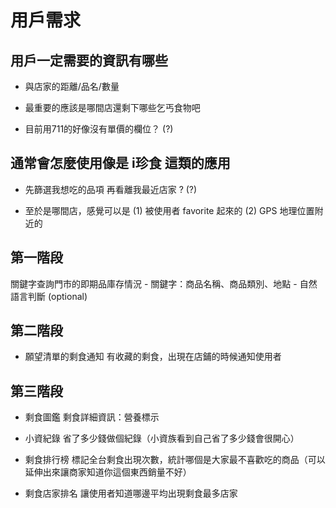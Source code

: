 # 用戶需求

## 用戶一定需要的資訊有哪些

- 與店家的距離/品名/數量

- 最重要的應該是哪間店還剩下哪些乞丐食物吧

- 目前用711的好像沒有單價的欄位？ (?)


## 通常會怎麼使用像是 i珍食 這類的應用

- 先篩選我想吃的品項 再看離我最近店家 ? (?)

- 至於是哪間店，感覺可以是 (1) 被使用者 favorite 起來的 (2) GPS 地理位置附近的

## 第一階段

關鍵字查詢門市的即期品庫存情況
    - 關鍵字：商品名稱、商品類別、地點
    - 自然語言判斷 (optional)

## 第二階段

- 願望清單的剩食通知
  有收藏的剩食，出現在店鋪的時候通知使用者

## 第三階段

- 剩食圖鑑
  剩食詳細資訊：營養標示

- 小資紀錄
  省了多少錢做個紀錄（小資族看到自己省了多少錢會很開心）

- 剩食排行榜
  標記全台剩食出現次數，統計哪個是大家最不喜歡吃的商品（可以延伸出來讓商家知道你這個東西銷量不好）

- 剩食店家排名
  讓使用者知道哪邊平均出現剩食最多店家
